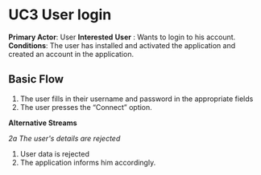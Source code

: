 # UC3 User login
**Primary Actor**: User
**Interested**
**User** : Wants to login to his account.
**Conditions**: The user has installed and activated the application and created an account in the application.
## Basic Flow
1. The user fills in their username and password in the appropriate fields
2. The user presses the “Connect” option.

**Alternative Streams**

*2a The user's details are rejected*
1. User data is rejected
2. The application informs him accordingly.
